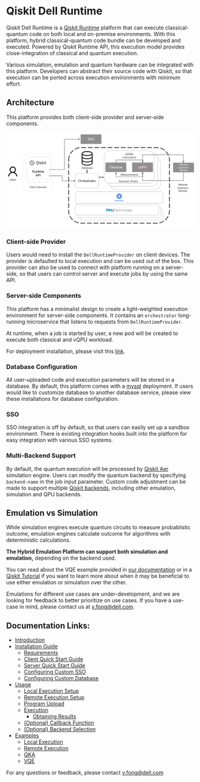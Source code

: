 # Qiskit Dell Runtime
Qiskit Dell Runtime is a [Qiskit Runtime](https://github.com/Qiskit-Partners/qiskit-runtime) platform that can execute classical-quantum code on both local and on-premise environments. With this platform, hybrid classical-quantum code bundle can be developed and executed. Powered by Qiskit Runtime API, this execution model provides close-integration of classical and quantum execution. 

Various simulation, emulation and quantum hardware can be integrated with this platform. Developers can abstract their source code with Qiskit, so that execution can be ported across execution environments with minimum effort. 

## Architecture
This platform provides both client-side provider and server-side components. 

![Qiskit Runtime Architecture](../images/arch.png)
### Client-side Provider
Users would need to install the `DellRuntimeProvider` on client devices. The provider is defaulted to local execution and can be used out of the box. This provider can also be used to connect with platform running on a server-side, so that users can control server and execute jobs by using the same API. 

### Server-side Components
This platform has a minimalist design to create a light-weighted execution environment for server-side components. It contains an `orchestrator` long-running microservice that listens to requests from `DellRuntimeProvider`. 

At runtime, when a job is started by user, a new pod will be created to execute both classical and vQPU workload. 

For deployment installation, please visit this [link](install.md). 

### Database Configuration
All user-uploaded code and execution parameters will be stored in a database. By default, this platform comes with a [mysql](https://www.mysql.com/) deployment. If users would like to customize database to another database service, please view these installations for database configuration. 

### SSO
SSO integration is off by default, so that users can easily set up a sandbox environment. There is existing integration hooks built into the platform for easy integration with various SSO systems. 

### Multi-Backend Support
By default, the quantum execution will be processed by [Qiskit Aer](https://github.com/Qiskit/qiskit-aer) simulation engine. Users can modify the quantum backend by specifying `backend-name` in the job input parameter. Custom code adjustment can be made to support multiple [Qiskit backends](https://qiskit.org/documentation/stubs/qiskit.providers.ibmq.IBMQBackend.html), including other emulation, simulation and QPU backends. 

## Emulation vs Simulation
While simulation engines execute quantum circuits to measure probablistic outcome, emulation engines calculate outcome for algorithms with deterministic calculations. 

**The Hybrid Emulation Platform can support both simulation and emulation,** depending on the backend used. 

You can read about the VQE example provided in [our documentation](examples.ipynb) or in a [Qiskit Tutorial](https://qiskit.org/documentation/tutorials/algorithms/04_vqe_advanced.html) if you want to learn more about when it may be beneficial to use either emulation or simulation over the other.

Emulations for different use cases are under-development, and we are looking for feedback to better prioritize on use cases. If you have a use-case in mind, please contact us at [v.fong@dell.com](mailto:v.fong@dell.com).

## Documentation Links:
- [Introduction](intro.md)
- [Installation Guide](install.md)
  - [Requirements](install.md#requirements)
  - [Client Quick Start Guide](install.md#client-quick-start-guide)
  - [Server Quick Start Guide](install.md#server-quick-start-guide)
  - [Configuring Custom SSO](install.md#configuring-custom-sso)
  - [Configuring Custom Database](install.md#configuring-custom-database)
- [Usage](usage.ipynb)
  - [Local Execution Setup](usage.ipynb)
  - [Remote Execution Setup](usage.ipynb)
  - [Program Upload](usage.ipynb)
  - [Execution](usage.ipynb)
    - [Obtaining Results](usage.ipynb)
  - [(Optional) Callback Function](usage.ipynb)
  - [(Optional) Backend Selection](usage.ipynb)
- [Examples](examples.ipynb)
  - [Local Execution](examples.ipynb)
  - [Remote Execution](examples.ipynb)
  - [QKA](examples.ipynb)
  - [VQE](examples.ipynb)


For any questions or feedback, please contact [v.fong@dell.com](mailto:v.fong@dell.com)